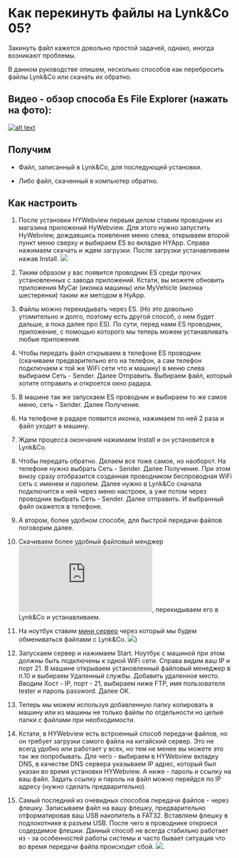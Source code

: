 # Как перекинуть файлы на Lynk&Co 05?

Закинуть файл кажется довольно простой задачей, однако, иногда возникают проблемы.

В данном руководстве опишем, несколько способов как перебросить файлы Lynk&Co или скачать их обратно.

## Видео - обзор способа Es File Explorer (нажать на фото):

[![alt text](https://img.youtube.com/vi/IAYt2t4Bv7I/0.jpg)](https://www.youtube.com/watch?v=IAYt2t4Bv7I)

## Получим

- Файл, записанный в Lynk&Co, для последующей установки.

- Либо файл, скаченный в компьютер обратно.

## Как настроить

1. После установки HYWebview первым делом ставим проводник из магазина приложений HyWebview. Для этого нужно запустить HyWebview, дождавшись появления меню слева, открываем второй пункт меню сверху и выбираем ES во вкладке HYApp. Справа нажимаем скачать и ждем загрузки. После загрузки устанавливаем нажав Install.
![](https://lynkco.hyphp.cn/upload/tid/212/b772e497d9e919731ac5d26bee94946c.png)

2. Таким образом у вас появится проводник ES среди прочих установленных с завода приложений. Кстати, вы можете обновить приложения MyCar (иконка машины) или MyVehicle (иконка шестеренки) таким же методом в HyApp.

3. Файлы можно перекидывать через ES. (Но это довольно утомительно и долго, поэтому есть другой способ, о нем будет дальше, а пока далее про ES). По сути, перед нами ES проводник, приложение, с помощью которого мы теперь можем устанавливать любые приложения.

4. Чтобы передать файл открываем в телефонe ES проводник (скачиваем предварительно его на телефон, а сам телефон подключаем к той же WiFi сети что и машину) в меню слева выбираем Сеть - Sender. Далее Отправить. Выбираем файл, который хотите отправить и откроется окно радара.

5. В машине так же запускаем ES проводник и выбираем то же самое меню, сеть - Sender. Далее Получение.

6. На телефоне в радаре появится иконка, нажимаем по ней 2 раза и файл уходит в машину.

7. Ждем процесса окончания нажимаем Install и он установится в Lynk&Co.

8. Чтобы передать обратно. Делаем все тоже самое, но наоборот. На телефоне нужно выбрать Сеть - Sender. Далее Получение. При этом внизу сразу отобразится созданная проводником беспроводная WiFi сеть с именем и паролем. Далее нужно в Lynk&Co сначала подключится к ней через меню настроек, а уже потом через проводник выбрать Сеть - Sender. Далее отправить. И выбранный файл окажется в телефоне.

9. А втором, более удобном способе, для быстрой передачи файлов поговорим далее.

10. Скачиваем более удобный файловый менджер ![](https://4pda.to/forum/index.php?showtopic=837960), перекидываем его в Lynk&Co и устанавливаем.

11. На ноутбук ставим [мини сервер](https://www.rebex.net/tiny-ftp-server/) через который мы будем обмениваться файлами с Lynk&Co.
![](https://www.rebex.net/Content/images/TinyFtpServer.png))

12. Запускаем сервер и нажимаем Start. Ноутбук c машиной при этом должны быть подключены к одной WiFi сети. Справа видим ваш IP и порт 21. В машине открываем установленный файловый менеджер в п.10 и выбираем Удаленный службы. Добавить удаленное место. Вводим Хост - IP, порт - 21, выбираем ниже FTP, имя пользователя tester и пароль password. Далее OK.

13. Теперь мы можем используя добавленную папку копировать в машину или из машины не только файлы по отдельности но целые папки с файлами при необходимости.

14. Кстати, в HYWebview есть встроенный способ передачи файлов, но он требует загрузки самого файла на китайский сервер. Это не всегд удобно или работает у всех, но тем не менее вы можете это так же попробывать. Для чего - выбираем в HYWebview вкладку DNS, в качестве DNS сервера указываем IP адрес, который был указан во время установки HYWebview. А ниже - пароль и ссылку на ваш файл. Задать ссылку и пароль на файл можно перейдся по IP адресу (нужно сделать предварительно).

15. Самый последний из очевидных способов передачи файлов - через флешку. Записываем файл на вашу флешку, предварительно отформатировав ваш USB накопитель в FAT32. Вставляем флешку в подлокотнике в разъем USB. После чего в проводнике откроеся содердимое флешки. Данный способ не всегда стабильно работает из - за особенностей работы системы и часто бывает ситуация что во время передачи файла происходит сбой.
![](https://lynkco.hyphp.cn/upload/tid/212/fff93f9a9aadbab8f04f92e0710f9b7f.png).


   

